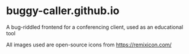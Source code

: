# buggy-caller.github.io
A bug-riddled frontend for a conferencing client, used as an educational tool

All images used are open-source icons from https://remixicon.com/
